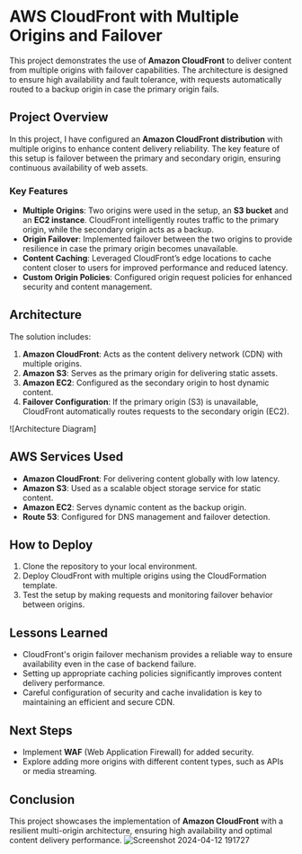 
# AWS CloudFront with Multiple Origins and Failover

This project demonstrates the use of **Amazon CloudFront** to deliver content from multiple origins with failover capabilities. The architecture is designed to ensure high availability and fault tolerance, with requests automatically routed to a backup origin in case the primary origin fails.

## Project Overview

In this project, I have configured an **Amazon CloudFront distribution** with multiple origins to enhance content delivery reliability. The key feature of this setup is failover between the primary and secondary origin, ensuring continuous availability of web assets.

### Key Features
- **Multiple Origins**: Two origins were used in the setup, an **S3 bucket** and an **EC2 instance**. CloudFront intelligently routes traffic to the primary origin, while the secondary origin acts as a backup.
- **Origin Failover**: Implemented failover between the two origins to provide resilience in case the primary origin becomes unavailable.
- **Content Caching**: Leveraged CloudFront’s edge locations to cache content closer to users for improved performance and reduced latency.
- **Custom Origin Policies**: Configured origin request policies for enhanced security and content management.

## Architecture

The solution includes:
1. **Amazon CloudFront**: Acts as the content delivery network (CDN) with multiple origins.
2. **Amazon S3**: Serves as the primary origin for delivering static assets.
3. **Amazon EC2**: Configured as the secondary origin to host dynamic content.
4. **Failover Configuration**: If the primary origin (S3) is unavailable, CloudFront automatically routes requests to the secondary origin (EC2).

![Architecture Diagram]

## AWS Services Used
- **Amazon CloudFront**: For delivering content globally with low latency.
- **Amazon S3**: Used as a scalable object storage service for static content.
- **Amazon EC2**: Serves dynamic content as the backup origin.
- **Route 53**: Configured for DNS management and failover detection.

## How to Deploy
1. Clone the repository to your local environment.
2. Deploy CloudFront with multiple origins using the CloudFormation template.
3. Test the setup by making requests and monitoring failover behavior between origins.

## Lessons Learned
- CloudFront's origin failover mechanism provides a reliable way to ensure availability even in the case of backend failure.
- Setting up appropriate caching policies significantly improves content delivery performance.
- Careful configuration of security and cache invalidation is key to maintaining an efficient and secure CDN.

## Next Steps
- Implement **WAF** (Web Application Firewall) for added security.
- Explore adding more origins with different content types, such as APIs or media streaming.

## Conclusion

This project showcases the implementation of **Amazon CloudFront** with a resilient multi-origin architecture, ensuring high availability and optimal content delivery performance.
![Screenshot 2024-04-12 191727](https://github.com/user-attachments/assets/da69e446-85c4-408a-bc58-da0a3c781947)
